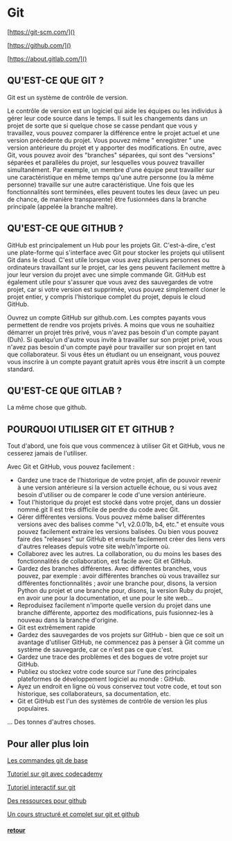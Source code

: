 # Git

[https://git-scm.com/]()

[https://github.com/]()

[https://about.gitlab.com/]()

## QU'EST-CE QUE GIT ?
Git est un système de contrôle de version.

Le contrôle de version est un logiciel qui aide les équipes ou les individus à gérer leur code source dans le temps. Il suit les changements dans un projet de sorte que si quelque chose se casse pendant que vous y travaillez, vous pouvez comparer la différence entre le projet actuel et une version précédente du projet. Vous pouvez même " enregistrer " une version antérieure du projet et y apporter des modifications. En outre, avec Git, vous pouvez avoir des "branches" séparées, qui sont des "versions" séparées et parallèles du projet, sur lesquelles vous pouvez travailler simultanément. Par exemple, un membre d'une équipe peut travailler sur une caractéristique en même temps qu'une autre personne (ou la même personne) travaille sur une autre caractéristique. Une fois que les fonctionnalités sont terminées, elles peuvent toutes les deux (avec un peu de chance, de manière transparente) être fusionnées dans la branche principale (appelée la branche maître).


##  QU'EST-CE QUE GITHUB ?
GitHub est principalement un Hub pour les projets Git. C'est-à-dire, c'est une plate-forme qui s'interface avec Git pour stocker les projets qui utilisent Git dans le cloud. C'est utile lorsque vous avez plusieurs personnes ou ordinateurs travaillant sur le projet, car les gens peuvent facilement mettre à jour leur version du projet avec une simple commande Git. GitHub est également utile pour s'assurer que vous avez des sauvegardes de votre projet, car si votre version est supprimée, vous pouvez simplement cloner le projet entier, y compris l'historique complet du projet, depuis le cloud GitHub.

Ouvrez un compte GitHub sur github.com. Les comptes payants vous permettent de rendre vos projets privés. A moins que vous ne souhaitiez démarrer un projet très privé, vous n'avez pas besoin d'un compte payant (Duh). Si quelqu'un d'autre vous invite à travailler sur son projet privé, vous n'avez pas besoin d'un compte payé pour travailler sur son projet en tant que collaborateur. Si vous êtes un étudiant ou un enseignant, vous pouvez vous inscrire à un compte payant gratuit après vous être inscrit à un compte standard.

##  QU'EST-CE QUE GITLAB ?

La même chose que github.

##  POURQUOI UTILISER GIT ET GITHUB ?
Tout d'abord, une fois que vous commencez à utiliser Git et GitHub, vous ne cesserez jamais de l'utiliser.

Avec Git et GitHub, vous pouvez facilement :

- Gardez une trace de l'historique de votre projet, afin de pouvoir revenir à une version antérieure si la version actuelle échoue, ou si vous avez besoin d'utiliser ou de comparer le code d'une version antérieure.
- Tout l'historique du projet est stocké dans votre projet, dans un dossier nommé.git Il est très difficile de perdre du code avec Git.
- Gérer différentes versions. Vous pouvez même baliser différentes versions avec des balises comme "v1, v2.0.01b, b4, etc." et ensuite vous pouvez facilement extraire les versions balisées. Ou bien vous pouvez faire des "releases" sur GitHub et ensuite facilement créer des liens vers d'autres releases depuis votre site web/n'importe où.
- Collaborez avec les autres. La collaboration, ou du moins les bases des fonctionnalités de collaboration, est facile avec Git et GitHub.
- Gardez des branches différentes. Avec différentes branches, vous pouvez, par exemple : avoir différentes branches où vous travaillez sur différentes fonctionnalités ; avoir une branche pour, disons, la version Python du projet et une branche pour, disons, la version Ruby du projet, en avoir une pour la documentation, et une pour le site web...
- Reproduisez facilement n'importe quelle version du projet dans une branche différente, apportez des modifications, puis fusionnez-les à nouveau dans la branche d'origine.
- Git est extrêmement rapide
- Gardez des sauvegardes de vos projets sur GitHub - bien que ce soit un avantage d'utiliser GitHub, ne commencez pas à penser à Git comme un système de sauvegarde, car ce n'est pas ce que c'est.
- Gardez une trace des problèmes et des bogues de votre projet sur GitHub.
- Publiez ou stockez votre code source sur l'une des principales plateformes de développement logiciel au monde : GitHub.
- Ayez un endroit en ligne où vous conservez tout votre code, et tout son historique, ses collaborateurs, sa documentation, etc.
- Git et GitHub est l'un des systèmes de contrôle de version les plus populaires.

... Des tonnes d'autres choses.


## Pour aller plus loin
[Les commandes git de base](started.pdf)

[Tutoriel sur git avec codecademy](https://www.codecademy.com/learn/learn-git)

[Tutoriel interactif sur git](https://learngitbranching.js.org/)

[Des ressources pour github](https://try.github.io/)

[Un cours structuré et complet sur git et github](https://git-scm.com/book/fr/v2)

#### [retour](../../README.md)
